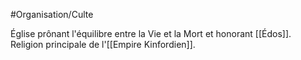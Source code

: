 #Organisation/Culte

Église prônant l'équilibre entre la Vie et la Mort et honorant [[Édos]].
Religion principale de l'[[Empire Kinfordien]].